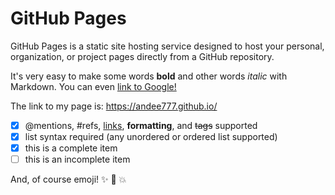 # GitHub Pages
GitHub Pages is a static site hosting service designed to host your personal, organization, or project pages directly from a GitHub repository.

It's very easy to make some words **bold** and other words *italic* with Markdown. You can even [link to Google!](http://google.com)

The link to my page is: https://andee777.github.io/

- [x] @mentions, #refs, [links](), **formatting**, and <del>tags</del> supported
- [x] list syntax required (any unordered or ordered list supported)
- [x] this is a complete item
- [ ] this is an incomplete item

And, of course emoji! :sparkles: :camel: :boom:

